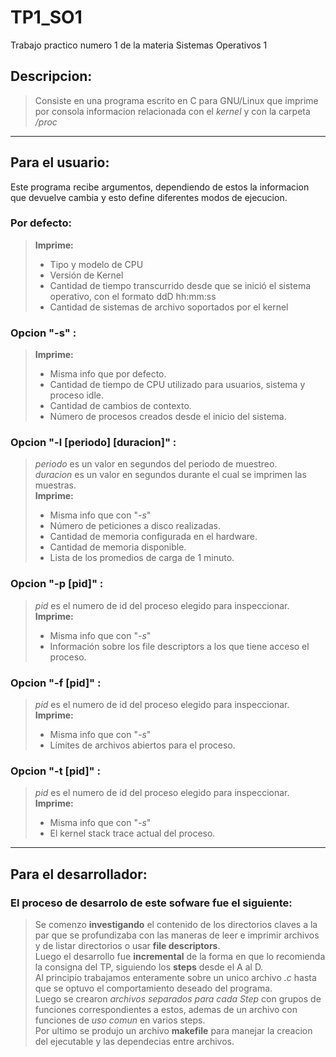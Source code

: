 # TP1_SO1
Trabajo practico numero 1 de la materia Sistemas Operativos 1
## Descripcion:
>Consiste en una programa escrito en C para GNU/Linux que imprime por consola informacion relacionada con el *kernel* y con la carpeta */proc* 

---
## **Para el usuario:**

Este programa recibe argumentos, dependiendo de estos la informacion que devuelve cambia y esto define diferentes modos de ejecucion.

### Por defecto:
> **Imprime:** 
> * Tipo y modelo de CPU
> * Versión de Kernel 
> * Cantidad de tiempo transcurrido desde que se inició el sistema operativo, con el formato ddD hh:mm:ss 
> * Cantidad de sistemas de archivo soportados por el kernel

### Opcion "-s" :
> **Imprime:** 
> * Misma info que por defecto.
> * Cantidad de tiempo de CPU utilizado para usuarios, sistema y proceso idle. 
> * Cantidad de cambios de contexto. 
> * Número de procesos creados desde el inicio del sistema.

### Opcion "-l [periodo] [duracion]" :
> *periodo* es un valor en segundos del periodo de muestreo.\
>  *duracion* es un valor en segundos durante el cual se imprimen las muestras.\
> **Imprime:** 
> * Misma info que con "*-s*"
> * Número de peticiones a disco realizadas.
> * Cantidad de memoria configurada en el hardware. 
> * Cantidad de memoria disponible.
> * Lista de los promedios de carga de 1 minuto.

### Opcion "-p [pid]" :
> *pid* es el numero de id del proceso elegido para inspeccionar.\
> **Imprime:** 
> * Misma info que con "*-s*"
> * Información sobre los file descriptors a los que tiene acceso el proceso.

### Opcion "-f [pid]" :
> *pid* es el numero de id del proceso elegido para inspeccionar.\
> **Imprime:** 
> * Misma info que con "*-s*"
> * Límites de archivos abiertos para el proceso.

### Opcion "-t [pid]" :
> *pid* es el numero de id del proceso elegido para inspeccionar.\
> **Imprime:** 
> * Misma info que con "*-s*"
> * El kernel stack trace actual del proceso.

---
## **Para el desarrollador:**

### El proceso de desarrolo de este sofware fue el siguiente:
>Se comenzo **investigando** el contenido de los directorios claves a la par que se profundizaba con las maneras de leer e imprimir archivos y de listar directorios o usar **file descriptors**.\
>Luego el desarrollo fue **incremental** de la forma en que lo recomienda la consigna del TP, siguiendo los **steps** desde el A al D.\
>Al principio trabajamos enteramente sobre un unico archivo *.c* hasta que se optuvo el comportamiento deseado del programa.\
>Luego se crearon *archivos separados para cada Step* con grupos de funciones correspondientes a estos, ademas de un archivo con funciones de *uso comun* en varios steps.\
>Por ultimo se produjo un archivo **makefile** para manejar la creacion del ejecutable y las dependecias entre archivos.

